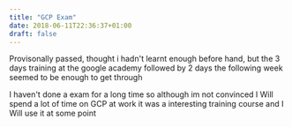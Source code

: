 ```yaml
---
title: "GCP Exam"
date: 2018-06-11T22:36:37+01:00
draft: false
---
```


Provisonally passed, thought i hadn't learnt enough before hand, but the 3 days training at the google academy followed by 2 days the following week seemed to be enough to get through

 I haven't done a exam for a long time so although im not convinced I Will spend a lot of time on GCP at work it was a interesting training course and I Will use it at some point
